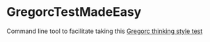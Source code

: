 # GregorcTestMadeEasy

Command line tool to facilitate taking this [Gregorc thinking style test](http://www.thelearningweb.net/personalthink.html)
